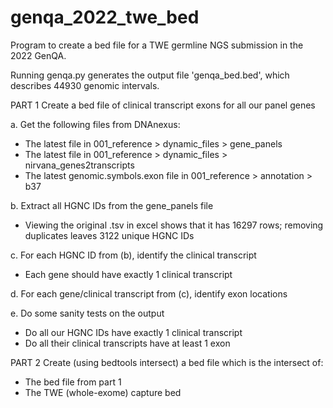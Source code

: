 # genqa_2022_twe_bed
Program to create a bed file for a TWE germline NGS submission in the 2022 GenQA.

Running genqa.py generates the output file 'genqa_bed.bed', which describes 44930 genomic intervals.

PART 1
Create a bed file of clinical transcript exons for all our panel genes

a. Get the following files from DNAnexus:
- The latest file in 001_reference > dynamic_files > gene_panels
- The latest file in 001_reference > dynamic_files > nirvana_genes2transcripts
- The latest genomic.symbols.exon file in 001_reference > annotation > b37

b. Extract all HGNC IDs from the gene_panels file
- Viewing the original .tsv in excel shows that it has 16297 rows;
    removing duplicates leaves 3122 unique HGNC IDs

c. For each HGNC ID from (b), identify the clinical transcript
- Each gene should have exactly 1 clinical transcript

d. For each gene/clinical transcript from (c), identify exon locations

e. Do some sanity tests on the output
- Do all our HGNC IDs have exactly 1 clinical transcript
- Do all their clinical transcripts have at least 1 exon

PART 2
Create (using bedtools intersect) a bed file which is the intersect of:
- The bed file from part 1
- The TWE (whole-exome) capture bed
